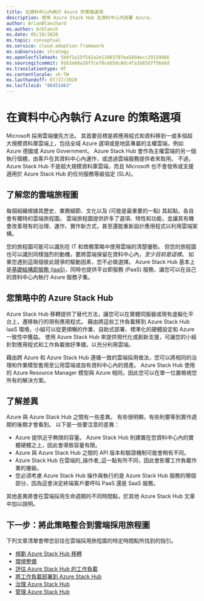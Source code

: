 ```yaml
---
title: 在資料中心內執行 Azure 的策略選項
description: 使用 Azure Stack Hub 在資料中心內部署 Azure。
author: BrianBlanchard
ms.author: brblanch
ms.date: 05/19/2020
ms.topic: conceptual
ms.service: cloud-adoption-framework
ms.subservice: strategy
ms.openlocfilehash: 5b0f1e25f542a2e13403707ea5604ecc29159d66
ms.sourcegitcommit: 9163a60a28ffce78ceb5dc8dc4fa1b83d7f56e6d
ms.translationtype: HT
ms.contentlocale: zh-TW
ms.lasthandoff: 07/17/2020
ms.locfileid: "86451463"
---
```

# <a name="strategic-option-to-run-azure-in-your-datacenter"></a>在資料中心內執行 Azure 的策略選項

Microsoft 採用雲端優先方法。 其首要目標是將應用程式和資料移到一或多個超大規模資料庫雲端上，包括全域 Azure 選項或是地區專屬的主權雲端，例如 Azure 德國或 Azure Government。 Azure Stack Hub 會作為主權雲端的另一個執行個體，由客戶在其資料中心內運作，或透過雲端服務提供者來取用。 不過，Azure Stack Hub 不是超大規模資料庫雲端，而且 Microsoft 也不會發佈或支援適用於 Azure Stack Hub 的任何服務等級協定 (SLA)。

## <a name="understand-your-cloud-journey"></a>了解您的雲端旅程圖

每個組織根據其歷史、業務細節、文化以及 (可能是最重要的一點) 其起點，各自會有獨特的雲端旅程圖。 雲端旅程圖提供許多了選項、特性和功能，並讓其有機會改善現有的治理、運作、實作新方式，甚至還能重新設計應用程式以利用雲端架構。

您的旅程圖可能可以識別在 IT 和商務策略中使用雲端的清楚優勢。 但您的旅程圖也可以識別同樣強烈的動機，要將雲端保留在資料中心內，_至少目前是這樣_。 如果您遇到這兩個彼此競爭的驅動因素，您不必做選擇。 Azure Stack Hub 基本上是[基礎結構即服務 (IaaS)](https://azure.microsoft.com/blog/azure-stack-iaas-part-one)，同時也提供平台即服務 (PaaS) 服務，讓您可以在自己的資料中心內執行 Azure 服務子集。

## <a name="azure-stack-hub-in-your-strategy"></a>您策略中的 Azure Stack Hub

Azure Stack Hub 移轉提供了替代方法，讓您可以在實體伺服器或現有虛擬化平台上，遷移執行的現有應用程式。 藉由將這些工作負載移到 Azure Stack Hub IaaS 環境，小組可以從更順暢的作業、自助式部署、標準化的硬體設定和 Azure 一致性中獲益。 使用 Azure Stack Hub 來提供現代化或創新支援，可讓您的小組針對應用程式和工作負載做好準備，以充分利用雲端。

藉由跨 Azure 和 Azure Stack Hub 遵循一致的雲端採用做法，您可以將相同的治理和作業模型套用至公用雲端或自有資料中心內的資產。 Azure Stack Hub 使用的 Azure Resource Manager 模型與 Azure 相同，因此您可以在單一位置檢視您所有的解決方案。

## <a name="understand-the-differences"></a>了解差異

Azure 與 Azure Stack Hub 之間有一些差異。 有些很明顯，有些則要等到實作週期的後期才會看到。 以下是一些要注意的差異：

- Azure 提供近乎無限的容量。 Azure Stack Hub 則建置在您資料中心內的實體硬體之上，因此會導致容量有限。
- Azure 與 Azure Stack Hub 之間的 API 版本和驗證機制可能會稍有不同。
- Azure Stack Hub 在雲端的_操作者_這一點有所不同，因此會影響工作負載作業的層級。
- 您必須考慮 Azure Stack Hub 操作員執行的是 Azure Stack Hub 服務的哪個部分，因為這會決定終端客戶要呼叫 PaaS 還是 SaaS 服務。

其他差異將會在雲端採用生命週期的不同時間點，於其他 Azure Stack Hub 文章中加以說明。

## <a name="next-step-integrate-this-strategy-into-your-cloud-adoption-journey"></a>下一步：將此策略整合到雲端採用旅程圖

下列文章清單會帶您前往在雲端採用旅程圖的特定時間點所找到的指引。

- [規劃 Azure Stack Hub 移轉](./plan.md)
- [環境整備](./ready.md)
- [評估 Azure Stack Hub 的工作負載](./migrate-assess.md)
- [將工作負載部署到 Azure Stack Hub](./migrate-deploy.md)
- [治理 Azure Stack Hub](./govern.md)
- [管理 Azure Stack Hub](./manage.md)
